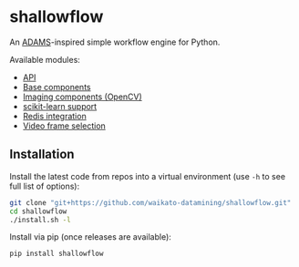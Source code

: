 # shallowflow
An [ADAMS](https://adams.cms.waikato.ac.nz/)-inspired simple workflow engine for Python.

Available modules:

* [API](https://github.com/waikato-datamining/shallowflow-api)
* [Base components](https://github.com/waikato-datamining/shallowflow-base)
* [Imaging components (OpenCV)](https://github.com/waikato-datamining/shallowflow-cv2)
* [scikit-learn support](https://github.com/waikato-datamining/shallowflow-sklearn)
* [Redis integration](https://github.com/waikato-datamining/shallowflow-redis)
* [Video frame selection](https://github.com/waikato-datamining/shallowflow-vfs)


## Installation

Install the latest code from repos into a virtual environment (use `-h` to see full list of options):

```bash
git clone "git+https://github.com/waikato-datamining/shallowflow.git"
cd shallowflow
./install.sh -l
```

Install via pip (once releases are available):

```bash
pip install shallowflow
```
